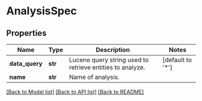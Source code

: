 # AnalysisSpec

## Properties
Name | Type | Description | Notes
------------ | ------------- | ------------- | -------------
**data_query** | **str** | Lucene query string used to retrieve entities to analyze. | [default to '*']
**name** | **str** | Name of analysis. | 

[[Back to Model list]](../README.md#documentation-for-models) [[Back to API list]](../README.md#documentation-for-api-endpoints) [[Back to README]](../README.md)



